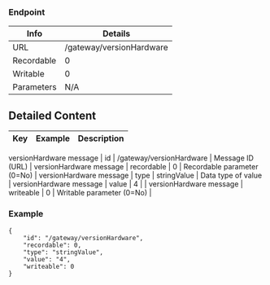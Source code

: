 # 



### Endpoint

| Info  | Details |
| ------------- | ------------- |
| URL   | /gateway/versionHardware   |
| Recordable   | 0   |
| Writable   | 0   |
| Parameters  | N/A  |

## Detailed Content

|  Key  | Example | Description |
| ------------- | :------: | ------------- |
versionHardware message
|  id | /gateway/versionHardware | Message ID (URL) |
versionHardware message
|  recordable | 0 | Recordable parameter (0=No) |
versionHardware message
|  type | stringValue | Data type of value |
versionHardware message
|  value | 4 |  |
versionHardware message
|  writeable | 0 | Writable parameter (0=No) |

### Example
```
{
    "id": "/gateway/versionHardware",
    "recordable": 0,
    "type": "stringValue",
    "value": "4",
    "writeable": 0
}
```
